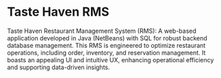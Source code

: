# Taste Haven RMS
Taste Haven Restaurant Management System (RMS): A web-based application developed in Java (NetBeans) with SQL for robust backend database management. This RMS is engineered to optimize restaurant operations, including order, inventory, and reservation management. It boasts an appealing UI and intuitive UX, enhancing operational efficiency and supporting data-driven insights.
